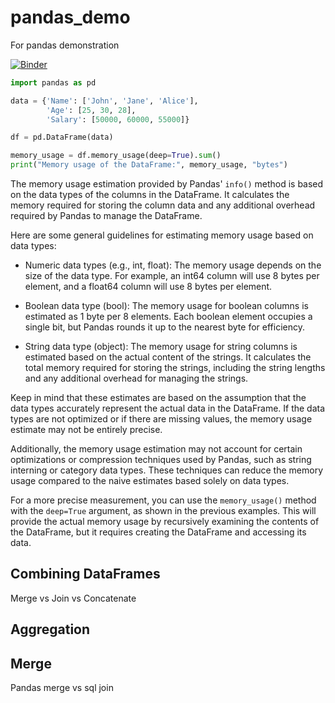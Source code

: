 # pandas_demo
For pandas demonstration

[![Binder](https://mybinder.org/badge_logo.svg)](https://mybinder.org/v2/gh/jscheah/pandas_demo/main?labpath=introduction_to_pandas.ipynb)

```python
import pandas as pd

data = {'Name': ['John', 'Jane', 'Alice'],
        'Age': [25, 30, 28],
        'Salary': [50000, 60000, 55000]}

df = pd.DataFrame(data)

memory_usage = df.memory_usage(deep=True).sum()
print("Memory usage of the DataFrame:", memory_usage, "bytes")

```



The memory usage estimation provided by Pandas' `info()` method is based on the data types of the columns in the DataFrame. It calculates the memory required for storing the column data and any additional overhead required by Pandas to manage the DataFrame.

Here are some general guidelines for estimating memory usage based on data types:

- Numeric data types (e.g., int, float): The memory usage depends on the size of the data type. For example, an int64 column will use 8 bytes per element, and a float64 column will use 8 bytes per element.

- Boolean data type (bool): The memory usage for boolean columns is estimated as 1 byte per 8 elements. Each boolean element occupies a single bit, but Pandas rounds it up to the nearest byte for efficiency.

- String data type (object): The memory usage for string columns is estimated based on the actual content of the strings. It calculates the total memory required for storing the strings, including the string lengths and any additional overhead for managing the strings.

Keep in mind that these estimates are based on the assumption that the data types accurately represent the actual data in the DataFrame. If the data types are not optimized or if there are missing values, the memory usage estimate may not be entirely precise.

Additionally, the memory usage estimation may not account for certain optimizations or compression techniques used by Pandas, such as string interning or category data types. These techniques can reduce the memory usage compared to the naive estimates based solely on data types.

For a more precise measurement, you can use the `memory_usage()` method with the `deep=True` argument, as shown in the previous examples. This will provide the actual memory usage by recursively examining the contents of the DataFrame, but it requires creating the DataFrame and accessing its data.

## Combining DataFrames
Merge vs Join vs Concatenate

## Aggregation

## Merge
Pandas merge vs sql join
